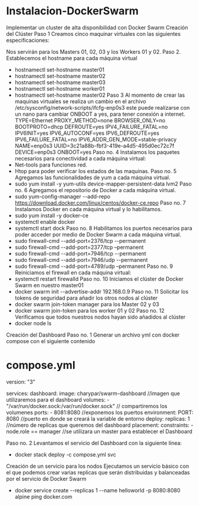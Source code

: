# Instalacion-DockerSwarm
Implementar un cluster de alta disponibilidad con Docker Swarm
Creación del Clúster 
Paso 1
Creamos cinco maquinar virtuales con las siguientes especificaciones:
 
Nos servirán para los Masters 01, 02, 03 y los Workers 01 y 02.
Paso 2.
Establecemos el hostname para cada máquina virtual
-	hostnamectl set-hostname master01
-	hostnamectl set-hostname master02
-	hostnamectl set-hostname master03
-	hostnamectl set-hostname worker01
-	hostnamectl set-hostname master02
Paso 3
Al momento de crear las maquinas virtuales se realiza un cambio en el archivo /etc/sysconfig/network-scripts/ifcfg-enp0s3 este puede realizarse con un nano para cambiar ONBOOT a yes, para tener conexión a internet.
TYPE=Ethernet
PROXY_METHOD=none
BROWSER_ONLY=no
BOOTPROTO=dhcp
DEFROUTE=yes
IPV4_FAILURE_FATAL=no
IPV6INIT=yes
IPV6_AUTOCONF=yes
IPV6_DEFROUTE=yes
IPV6_FAILURE_FATAL=no
IPV6_ADDR_GEN_MODE=stable-privacy
NAME=enp0s3
UUID=3c21a88b-fbf3-419e-a4d5-495d0ec72c7f
DEVICE=enp0s3
ONBOOT=yes
Paso no. 4
Instalamos los paquetes necesarios para conectividad a cada máquina virtual:
-	Net-tools para funciones red.
-	Htop para poder verificar los estados de las maquinas.
Paso no. 5
Agregamos las funcionalidades de yum a cada máquina virtual.
-	sudo yum install -y yum-utils device-mapper-persistent-data lvm2
Paso no. 6
Agregamos el repositorio de Docker a cada máquina virtual.
-	sudo yum-config-manager --add-repo https://download.docker.com/linux/centos/docker-ce.repo
Paso no. 7
Instalamos Docker en cada máquina virtual y lo habilitamos.
-	sudo yum install -y docker-ce
-	systemctl enable docker
-	systemctl start dock
Paso no. 8
Habilitamos los puertos necesarios para poder acceder por medio de Docker Swarm a cada máquina virtual.
-	sudo firewall-cmd --add-port=2376/tcp --permanent
-	sudo firewall-cmd --add-port=2377/tcp –permanent
-	 sudo firewall-cmd --add-port=7946/tcp --permanent
-	 sudo firewall-cmd --add-port=7946/udp --permanent
-	 sudo firewall-cmd --add-port=4789/udp –permanent
Paso no. 9
Reiniciamos el firewall en cada máquina virtual:
-	systemctl restart firewalld
Paso no. 10
Iniciamos el clúster de Docker Swarm en nuestro master01
-	docker swarm init --advertise-addr 192.168.0.9
Paso no. 11
Solicitar los tokens de seguridad para añadir los otros nodos al clúster
-	docker swarm join-token manager para los Master 02 y 03
-	docker swarm join-token para los worker 01 y 02
Paso no. 12
Verificamos que todos nuestros nodos hayan sido añadidos al clúster
-	docker node ls

Creación del Dashboard
Paso no. 1
Generar un archivo yml con docker compose con el siguiente contenido 
# compose.yml
version: "3"

services:
  dashboard:
    image: charypar/swarm-dashboard //imagen que utilizaremos para el dashboard
    volumes:
    - "/var/run/docker.sock:/var/run/docker.sock" // compartiremos los volumenes
    ports:
    - 8081:8080 //exponemos los puertos
    environment:
      PORT: 8080 //puerto en donde se creará la variable de entorno
    deploy:
      replicas: 1 //número de replicas que queremos del dashboard
      placement:
        constraints:
          - node.role == manager //se utilizara un master para establecer el Dashboard


Paso no. 2
Levantamos el servicio del Dashboard con la siguiente línea:
-	docker stack deploy -c compose.yml svc
 
Creación de un servicio para los nodos
Ejecutamos un servicio básico con el que podemos crear varias replicas que serán distribuidas y balanceadas por el servicio de Docker Swarm
-	docker service create --replicas 1 --name helloworld -p 8080:8080 alpine ping docker.com
 

